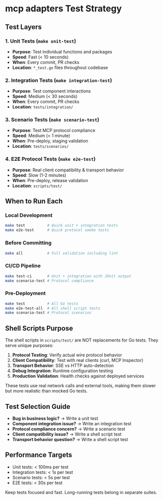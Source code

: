 # mcp adapters Test Strategy

## Test Layers

### 1. Unit Tests (`make unit-test`)
- **Purpose**: Test individual functions and packages
- **Speed**: Fast (< 10 seconds)
- **When**: Every commit, PR checks
- **Location**: `*_test.go` files throughout codebase

### 2. Integration Tests (`make integration-test`)
- **Purpose**: Test component interactions
- **Speed**: Medium (< 30 seconds)
- **When**: Every commit, PR checks
- **Location**: `tests/integration/`

### 3. Scenario Tests (`make scenario-test`)
- **Purpose**: Test MCP protocol compliance
- **Speed**: Medium (< 1 minute)
- **When**: Pre-deploy, staging validation
- **Location**: `tests/scenarios/`

### 4. E2E Protocol Tests (`make e2e-test`)
- **Purpose**: Real client compatibility & transport behavior
- **Speed**: Slow (1-2 minutes)
- **When**: Pre-deploy, release validation
- **Location**: `scripts/test/`

## When to Run Each

### Local Development
```bash
make test          # Quick unit + integration tests
make e2e-test      # Quick protocol smoke tests
```

### Before Committing
```bash
make all           # Full validation including lint
```

### CI/CD Pipeline
```bash
make test-ci       # Unit + integration with JUnit output
make scenario-test # Protocol compliance
```

### Pre-Deployment
```bash
make test          # All Go tests
make e2e-test-all  # All shell script tests
make scenario-test # Protocol scenarios
```

## Shell Scripts Purpose

The shell scripts in `scripts/test/` are NOT replacements for Go tests. They serve unique purposes:

1. **Protocol Testing**: Verify actual wire protocol behavior
2. **Client Compatibility**: Test with real clients (curl, MCP Inspector)
3. **Transport Behavior**: SSE vs HTTP auto-detection
4. **Debug Integration**: Runtime configuration testing
5. **Production Validation**: Health checks against deployed services

These tests use real network calls and external tools, making them slower but more realistic than mocked Go tests.

## Test Selection Guide

- **Bug in business logic?** → Write a unit test
- **Component integration issue?** → Write an integration test  
- **Protocol compliance concern?** → Write a scenario test
- **Client compatibility issue?** → Write a shell script test
- **Transport behavior question?** → Write a shell script test

## Performance Targets

- Unit tests: < 100ms per test
- Integration tests: < 1s per test
- Scenario tests: < 5s per test
- E2E tests: < 30s per test

Keep tests focused and fast. Long-running tests belong in separate suites.
